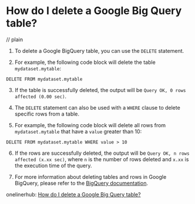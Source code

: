 # How do I delete a Google Big Query table?
// plain

1. To delete a Google BigQuery table, you can use the `DELETE` statement.

2. For example, the following code block will delete the table `mydataset.mytable`:
```
DELETE FROM mydataset.mytable
```
3. If the table is successfully deleted, the output will be `Query OK, 0 rows affected (0.00 sec)`.

4. The `DELETE` statement can also be used with a `WHERE` clause to delete specific rows from a table.

5. For example, the following code block will delete all rows from `mydataset.mytable` that have a `value` greater than 10:
```
DELETE FROM mydataset.mytable WHERE value > 10
```
6. If the rows are successfully deleted, the output will be `Query OK, n rows affected (x.xx sec)`, where `n` is the number of rows deleted and `x.xx` is the execution time of the query.

7. For more information about deleting tables and rows in Google BigQuery, please refer to the [BigQuery documentation](https://cloud.google.com/bigquery/docs/reference/standard-sql/data-manipulation-language).

onelinerhub: [How do I delete a Google Big Query table?](https://onelinerhub.com/google-big-query/how-do-i-delete-a-google-big-query-table)